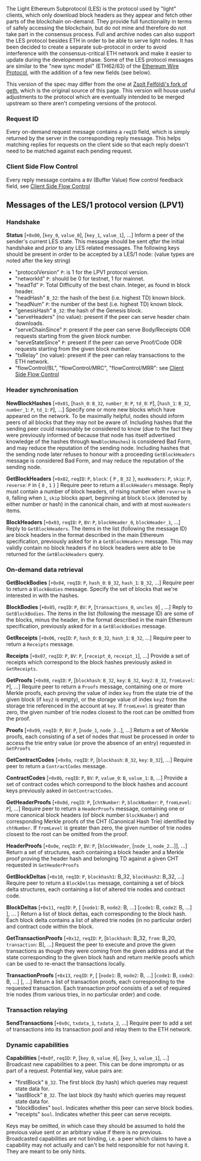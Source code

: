 The Light Ethereum Subprotocol (LES) is the protocol used by "light" clients, which only download block headers as they appear and fetch other parts of the blockchain on-demand. They provide full functionality in terms of safely accessing the blockchain, but do not mine and therefore do not take part in the consensus process. Full and archive nodes can also support the LES protocol besides ETH in order to be able to serve light nodes.
It has been decided to create a separate sub-protocol in order to avoid interference with the consensus-critical ETH network and make it easier to update during the development phase. Some of the LES protocol messages are similar to the "new sync model" (ETH62/63) of the [Ethereum Wire Protocol](https://github.com/ethereum/wiki/wiki/Ethereum-Wire-Protocol), with the addition of a few new fields (see below).

This version of the spec may differ from the one at [Zsolt Felföldi's fork of geth](https://github.com/zsfelfoldi/go-ethereum/wiki/Light-Ethereum-Subprotocol-%28LES%29), which is the original source of this page. This version will house useful adjustments to the protocol which are eventually intended to be merged upstream so there aren't competing versions of the protocol.

### Request ID

Every on-demand request message contains a `reqID` field, which is simply returned by the server in the corresponding reply message. This helps matching replies for requests on the client side so that each reply doesn't need to be matched against each pending request.

### Client Side Flow Control

Every reply message contains a `BV` (Buffer Value) flow control feedback field, see [Client Side Flow Control](https://github.com/zsfelfoldi/go-ethereum/wiki/Client-Side-Flow-Control-model-for-the-LES-protocol)


## Messages of the LES/1 protocol version (LPV1)

### Handshake

**Status**
[`+0x00`, [`key_0`, `value_0`], [`key_1`, `value_1`], ...] Inform a peer of the sender's current LES state. This message should be sent _after_ the initial handshake and _prior_ to any LES related messages. The following keys should be present in order to be accepted by a LES/1 node: (value types are noted after the key string)

* "protocolVersion" `P`: is 1 for the LPV1 protocol version.
* "networkId" `P`: should be 0 for testnet, 1 for mainnet.
* "headTd" `P`: Total Difficulty of the best chain. Integer, as found in block header.
* "headHash" `B_32`: the hash of the best (i.e. highest TD) known block.
* "headNum" `P`: the number of the best (i.e. highest TD) known block.
* "genesisHash" `B_32`: the hash of the Genesis block.
* "serveHeaders" (no value): present if the peer can serve header chain downloads.
* "serveChainSince" `P`: present if the peer can serve Body/Receipts ODR requests starting from the given block number.
* "serveStateSince" `P`: present if the peer can serve Proof/Code ODR requests starting from the given block number.
* "txRelay" (no value): present if the peer can relay transactions to the ETH network.
* "flowControl/BL", "flowControl/MRC", "flowControl/MRR": see [Client Side Flow Control](https://github.com/zsfelfoldi/go-ethereum/wiki/Client-Side-Flow-Control-model-for-the-LES-protocol)


### Header synchronisation

**NewBlockHashes**
[`+0x01`, [`hash_0`: `B_32`, `number_0`: `P`, `td_0`: `P`], [`hash_1`: `B_32`, `number_1`: `P`, `td_1`: `P`], ...] Specify one or more new blocks which have appeared on the network. To be maximally helpful, nodes should inform peers of all blocks that they may not be aware of. Including hashes that the sending peer could reasonably be considered to know (due to the fact they were previously informed of because that node has itself advertised knowledge of the hashes through `NewBlockHashes`) is considered Bad Form, and may reduce the reputation of the sending node. Including hashes that the sending node later refuses to honour with a proceeding `GetBlockHeaders` message is considered Bad Form, and may reduce the reputation of the sending node.

**GetBlockHeaders**
[`+0x02`, `reqID`: `P`, `block`: { `P` , `B_32` }, `maxHeaders`: `P`, `skip`: `P`, `reverse`: `P` in { `0` , `1` } ] Require peer to return a `BlockHeaders` message. Reply must contain a number of block headers, of rising number when `reverse` is `0`, falling when `1`, `skip` blocks apart, beginning at block `block` (denoted by either number or hash) in the canonical chain, and with at most `maxHeaders` items.

**BlockHeaders**
[`+0x03`, `reqID`: `P`, `BV`: `P`, `blockHeader_0`, `blockHeader_1`, ...] Reply to `GetBlockHeaders`. The items in the list (following the message ID) are block headers in the format described in the main Ethereum specification, previously asked for in a `GetBlockHeaders` message. This may validly contain no block headers if no block headers were able to be returned for the `GetBlockHeaders` query.

### On-demand data retrieval

**GetBlockBodies**
[`+0x04`, `reqID`: `P`, `hash_0`: `B_32`, `hash_1`: `B_32`, ...] Require peer to return a `BlockBodies` message. Specify the set of blocks that we're interested in with the hashes.

**BlockBodies**
[`+0x05`, `reqID`: `P`, `BV`: `P`, [`transactions_0`, `uncles_0`] , ...] Reply to `GetBlockBodies`. The items in the list (following the message ID) are some of the blocks, minus the header, in the format described in the main Ethereum specification, previously asked for in a `GetBlockBodies` message.

**GetReceipts**
[`+0x06`, `reqID`: `P`, `hash_0`: `B_32`, `hash_1`: `B_32`, ...] Require peer to return a `Receipts` message.

**Receipts**
[`+0x07`, `reqID`: `P`, `BV`: `P`, [`receipt_0`, `receipt_1`], ...] Provide a set of receipts which correspond to the block hashes previously asked in `GetReceipts`.

**GetProofs**
[`+0x08`, `reqID`: `P`, [`blockhash`: `B_32`, `key`: `B_32`, `key2`: `B_32`, `fromLevel`: `P`], ...] Require peer to return a `Proofs` message, containing one or more Merkle proofs, each proving the value of index `key` from the state trie of the given block (if `key2` is empty), or the storage value of index `key2` from the storage trie referenced in the account at `key`. If `fromLevel` is greater than zero, the given number of trie nodes closest to the root can be omitted from the proof.

**Proofs**
[`+0x09`, `reqID`: `P`, `BV`: `P`, [`node_1`, `node_2`...], ...] Return a set of Merkle proofs, each consisting of a set of nodes that must be processed in order to access the trie entry value (or prove the absence of an entry) requested in `GetProofs`

**GetContractCodes**
[`+0x0a`, `reqID`: `P`, [`blockhash`: `B_32`, `key`: `B_32`], ...] Require peer to return a `ContractCodes` message.

**ContractCodes**
[`+0x0b`, `reqID`: `P`, `BV`: `P`, `value_0`: `B`, `value_1`: `B`, ...] Provide a set of contract codes which correspond to the block hashes and account keys previously asked in `GetContractCodes`.

**GetHeaderProofs**
[`+0x0d`, `reqID`: `P`, [`chtNumber`: `P`, `blockNumber`: `P`, `fromLevel`: `P`], ...] Require peer to return a `HeaderProofs` message, containing one or more canonical block headers (of block number `blockNumber`) and corresponding Merkle proofs of the CHT (Canonical Hash Trie) identified by `chtNumber`. If `fromLevel` is greater than zero, the given number of trie nodes closest to the root can be omitted from the proof.

**HeaderProofs**
[`+0x0e`, `reqID`: `P`, `BV`: `P`, [`blockHeader`, [`node_1`, `node_2`...]], ...] Return a set of structures, each containing a block header and a Merkle proof proving the header hash and belonging TD against a given CHT requested in `GetHeaderProofs`

**GetBlockDeltas**
[`+0x10`, `reqID`: `P`, `blockhash1`: B_32, `blockhash2`: B_32, ...] Require peer to return a `BlockDeltas` message, containing a set of block delta structures, each containing a list of altered trie nodes and contract code.

**BlockDeltas**
[`+0x11`, `reqID`: `P`, [ [`node1`: B, `node2`: B, ...] [`code1`: B, `code2`: B, ...] ], ... ] Return a list of block deltas, each corresponding to the block hash. Each block delta contains a list of altered trie nodes (in no particular order) and contract code within the block.

**GetTransactionProofs**
[`+0x12`, `reqID`: `P`, [`blockhash`: B_32, `from`: B_20, `transaction`: B], ...] Request the peer to execute and prove the given transactions as though they were coming from the given address and at the state corresponding to the given block hash and return merkle proofs which can be used to re-enact the transactions locally.

**TransactionProofs**
[`+0x13`, `reqID`: `P`, [ [`node1`: B, `node2`: B, ...] [`code1`: B, `code2`: B, ...] ], ...] Return a list of transaction proofs, each corresponding to the requested transaction. Each transaction proof consists of a set of required trie nodes (from various tries, in no particular order) and code.

### Transaction relaying

**SendTransactions**
[`+0x0c`, `txdata_1`, `txdata_2`, ...] Require peer to add a set of transactions into its transaction pool and relay them to the ETH network.

### Dynamic capabilities

**Capabilities**
[`+0x0f`, `reqID`: `P`, [`key_0`, `value_0`], [`key_1`, `value_1`], ...] Broadcast new capabilities to a peer.
This can be done impromptu or as part of a request. Potential key, value pairs are:
* "firstBlock" `B_32`. The first block (by hash) which queries may request state data for. 
* "lastBlock" `B_32`. The last block (by hash) which queries may request state data for.
* "blockBodies" `bool`. Indicates whether this peer can serve block bodies.
* "receipts" `bool`. Indicates whether this peer can serve receipts.

Keys may be omitted, in which case they should be assumed to hold the previous value sent or an arbitrary value if there is no previous.
Broadcasted capabilities are not binding, i.e. a peer which claims to have a capability may not actually and can't be held responsible for not having it. They are meant to be only hints.
